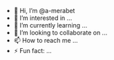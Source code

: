 - 👋 Hi, I’m @a-merabet
- 👀 I’m interested in ...
- 🌱 I’m currently learning ...
- 💞️ I’m looking to collaborate on ...
- 📫 How to reach me ...
- ⚡ Fun fact: ...

<!---
a-merabet/a-merabet is a ✨ special ✨ repository because its `README.md` (this file) appears on your GitHub profile.
You can click the Preview link to take a look at your changes.
--->

